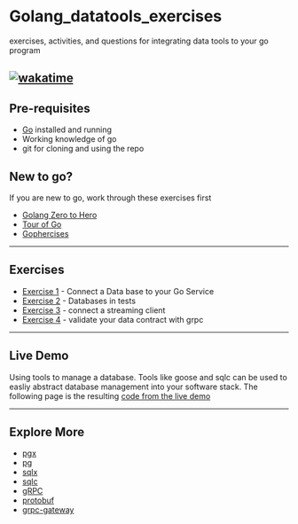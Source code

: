 # Golang_datatools_exercises

exercises, activities, and questions for integrating data tools to your go program

## [![wakatime](https://wakatime.com/badge/user/953eeb5a-d347-44af-9d8b-a5b8a918cecf/project/815add1c-01f3-412e-b6cd-730805338e0e.svg)](https://wakatime.com/badge/user/953eeb5a-d347-44af-9d8b-a5b8a918cecf/project/815add1c-01f3-412e-b6cd-730805338e0e)

## Pre-requisites

* [Go](https://go.dev/) installed and running
* Working knowledge of go
* git for cloning and using the repo

## New to go?

If you are new to go, work through these exercises first

* [Golang Zero to Hero](https://github.com/Soypete/Golang_tutorial_zero_to_hero)
* [Tour of Go](https://go.dev/tour/welcome/1)
* [Gophercises](https://gophercises.com/)

---

## Exercises

* [Exercise 1](/ex-1-connection/README.md) - Connect a Data base to your Go Service
* [Exercise 2](/ex-2-mocking-db-test/README.md) - Databases in tests
* [Exercise 3](/ex-3-streaming/READEME.md) - connect a streaming client
* [Exercise 4](/ex-4-data-contracts/README.md) - validate your data contract with grpc

---

## Live Demo

Using tools to manage a database. Tools like goose and sqlc can be used to easliy abstract database management into your software stack. The following page is the resulting [code from the live demo](database/demo/main.go)

---

## Explore More

* [pgx](https://github.com/jackc/pgx)
* [pg](https://github.com/lib/pq)
* [sqlx](https://github.com/jmoiron/sqlx)
* [sqlc](https://sqlc.dev/)
* [gRPC](https://grpc.io/)
* [protobuf](https://protobuf.dev/)
* [grpc-gateway](https://github.com/grpc-ecosystem/grpc-gateway)
